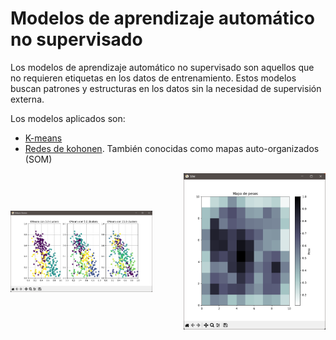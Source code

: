 # Modelos de aprendizaje automático no supervisado

Los modelos de aprendizaje automático no supervisado son aquellos que no requieren etiquetas en los datos de entrenamiento. Estos modelos buscan patrones y estructuras en los datos sin la necesidad de supervisión externa. 

Los modelos aplicados son:
- [K-means](/kmeans.py)
- [Redes de kohonen](/kohonen.py). También conocidas como mapas auto-organizados (SOM)

<div style="display: flex; justify-content: space-between; gap: 16px; width: 100%; align-items: center;">
    <img src="assets/images/Screen_Kmeans.png" alt="K-means" style="width: 45%; height: auto;">
    <img src="assets/images/Screen_Kohonen.png" alt="Kohonen" style="width: 45%; height: auto;">
</div>